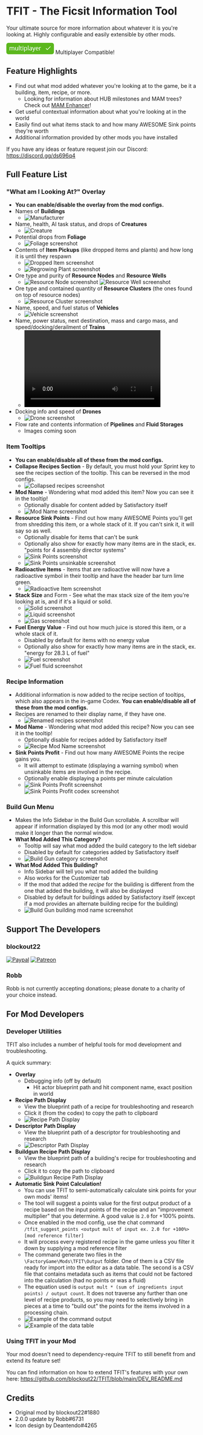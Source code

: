 # TFIT - The Ficsit Information Tool

Your ultimate source for more information about whatever it is you're looking at. Highly configurable and easily extensible by other mods.

![logo](https://raw.githubusercontent.com/deantendo/community/master/com_mp_yes.png)
Multiplayer Compatible!

## Feature Highlights

- Find out what mod added whatever you're looking at to the game, be it a building, item, recipe, or more.
  - Looking for information about HUB milestones and MAM trees? Check out [MAM Enhancer](https://ficsit.app/mod/MAMTips)!
- Get useful contextual information about what you're looking at in the world
- Easily find out what items stack to and how many AWESOME Sink points they're worth
- Additional information provided by other mods you have installed

If you have any ideas or feature request join our Discord:
<https://discord.gg/ds696q4>

## Full Feature List

### "What am I Looking At?" Overlay

- **You can enable/disable the overlay from the mod configs.**
- Names of **Buildings**
  - ![Manufacturer](https://i.imgur.com/WcLnRWZ.jpeg)
- Name, health, AI task status, and drops of **Creatures**
  - ![Creature](https://i.imgur.com/qEkkIuv.png)
- Potential drops from **Foliage**
  - ![Foliage screenshot](https://i.imgur.com/67Hqup5.png)
- Contents of **Item Pickups** (like dropped items and plants) and how long it is until they respawn
  - ![Dropped Item screenshot](https://i.imgur.com/6l11xMc.png)
  - ![Regrowing Plant screenshot](https://i.imgur.com/ZlvqEVk.png)
- Ore type and purity of **Resource Nodes** and **Resource Wells**
  - ![Resource Node screenshot](https://i.imgur.com/bvpI90n.png)
    ![Resource Well screenshot](https://i.imgur.com/lkIrktI.png)
- Ore type and contained quantity of **Resource Clusters** (the ones found on top of resource nodes)
  - ![Resource Cluster screenshot](https://i.imgur.com/pD88dCA.png)
- Name, speed, and fuel status of **Vehicles**
  - ![Vehicle screenshot](https://i.imgur.com/pOMJ7Ca.png)
- Name, power status, next destination, mass and cargo mass, and speed/docking/derailment of **Trains**
  - <video controls="" width="360" height="203">
    <source src="https://i.imgur.com/vxe5c52.mp4" autoplay="" controls="" type="video/mp4">
    </video>
  <!-- - https://streamable.com/mre83a -->
- Docking info and speed of **Drones**
  - ![Drone screenshot](https://i.imgur.com/T95Z1Cx.png)
- Flow rate and contents information of **Pipelines** and **Fluid Storages**
  - Images coming soon
    <!-- - ![Pipeline](TODO)
    - ![Pipeline Indicator](TODO)
    - ![Fluid Storage](TODO) -->

### Item Tooltips

- **You can enable/disable all of these from the mod configs.**
- **Collapse Recipes Section** - By default, you must hold your Sprint key to see the recipes section of the tooltip. This can be reversed in the mod configs.
  - ![Collapsed recipes screenshot](https://i.imgur.com/nguAWD0.png)
- **Mod Name** - Wondering what mod added this item? Now you can see it in the tooltip!
  - Optionally disable for content added by Satisfactory itself
  - ![Mod Name screenshot](https://i.imgur.com/4jTfN4d.png)
- **Resource Sink Points** - Find out how many AWESOME Points you'll get from shredding this item, or a whole stack of it. If you can't sink it, it will say so as well.
  - Optionally disable for items that can't be sunk
  - Optionally also show for exactly how many items are in the stack, ex. "points for 4 assembly director systems"
  - ![Sink Points screenshot](https://i.imgur.com/b3Wa33z.png)
  - ![Sink Points unsinkable screenshot](https://i.imgur.com/8v32fCG.png)
- **Radioactive Items** - Items that are radioactive will now have a radioactive symbol in their tooltip and have the header bar turn lime green.
  - ![Radioactive Item screenshot](https://i.imgur.com/mQOnaUZ.png)
- **Stack Size** and Form - See what the max stack size of the item you're looking at is, and if it's a liquid or solid.
  - ![Solid screenshot](https://i.imgur.com/KQyjnML.png)
  - ![Liquid screenshot](https://i.imgur.com/rijtuKf.png)
  - ![Gas screenshot](https://i.imgur.com/YnSoIiq.png)
- **Fuel Energy Value** - Find out how much juice is stored this item, or a whole stack of it.
  - Disabled by default for items with no energy value
  - Optionally also show for exactly how many items are in the stack, ex. "energy for 28.3 L of fuel"
  - ![Fuel screenshot](https://i.imgur.com/HcXSDnj.png)
  - ![Fuel fluid screenshot](https://i.imgur.com/2c7vJHh.png)

### Recipe Information

- Additional information is now added to the recipe section of tooltips, which also appears in the in-game Codex. **You can enable/disable all of these from the mod configs.**
- Recipes are renamed to their display name, if they have one.
  - ![Renamed recipes screenshot](https://i.imgur.com/51JIskP.png)
- **Mod Name** - Wondering what mod added this recipe? Now you can see it in the tooltip!
  - Optionally disable for recipes added by Satisfactory itself
  - ![Recipe Mod Name screenshot](https://i.imgur.com/95LDarx.png)
- **Sink Points Profit** - Find out how many AWESOME Points the recipe gains you.
  - It will attempt to estimate (displaying a warning symbol) when unsinkable items are involved in the recipe.
  - Optionally enable displaying a points per minute calculation
  - ![Sink Points Profit screenshot](https://i.imgur.com/yO7ijMk.png)
    ![Sink Points Profit codex screenshot](https://i.imgur.com/u2v3Vb7.png)

### Build Gun Menu

- Makes the Info Sidebar in the Build Gun scrollable. A scrollbar will appear if information displayed by this mod (or any other mod) would make it longer than the normal window.
- **What Mod Added This Category?**
  - Tooltip will say what mod added the build category to the left sidebar
  - Disabled by default for categories added by Satisfactory itself
  - ![Build Gun category screenshot](https://i.imgur.com/Iek58Ih.png)
- **What Mod Added This Building?**
  - Info Sidebar will tell you what mod added the building
  - Also works for the Customizer tab
  - If the mod that added the *recipe* for the building is different from the one that added the building, it will also be displayed
  - Disabled by default for buildings added by Satisfactory itself (except if a mod provides an alternate building recipe for the building)
  - ![Build Gun building mod name screenshot](https://i.imgur.com/LB0Z5JF.png)

## Support The Developers

### blockout22

[![Paypal](https://cdn.discordapp.com/attachments/715598550309797999/739846021768675448/paypal_lg.jpg)](https://paypal.me/blockout22)
[![Patreon](https://c5.patreon.com/external/logo/become_a_patron_button.png)](https://www.patreon.com/blockout22)

### Robb

Robb is not currently accepting donations; please donate to a charity of your choice instead.

## For Mod Developers

### Developer Utilities

TFIT also includes a number of helpful tools for mod development and troubleshooting.

A quick summary:

- **Overlay**
  - Debugging info (off by default)
    - Hit actor blueprint path and hit component name, exact position in world
- **Recipe Path Display**
  - View the blueprint path of a recipe for troubleshooting and research
  - Click it (from the codex) to copy the path to clipboard
  - ![Recipe Path Display](https://i.imgur.com/Xx6MWQW.png)
- **Descriptor Path Display**
  - View the blueprint path of a descriptor for troubleshooting and research
  - ![Descriptor Path Display](https://i.imgur.com/6ZI5cbt.png)
- **Buildgun Recipe Path Display**
  - View the blueprint path of a building's recipe for troubleshooting and research
  - Click it to copy the path to clipboard
  - ![Buildgun Recipe Path Display](https://i.imgur.com/a3bU2yb.png)
- **Automatic Sink Point Calculation!**
  - You can use TFIT to semi-automatically calculate sink points for your own mods' items!
  - The tool will suggest a points value for the first output product of a recipe based on the input points of the recipe and an "improvement multiplier" that you determine. A good value is `2.0` for +100% points.
  - Once enabled in the mod config, use the chat command `/tfit_suggest_points <output mult of input ex. 2.0 for +100%> [mod reference filter]`
  - It will process every registered recipe in the game unless you filter it down by supplying a mod reference filter
  - The command generate two files in the `\FactoryGame\Mods\TFIT\Output` folder. One of them is a CSV file ready for import into the editor as a data table. The second is a CSV file that contains metadata such as items that could not be factored into the calculation (had no points or was a fluid)
  - The equation used is `output mult * (sum of ingredients input points) / output count`. It does not traverse any further than one level of recipe products, so you may need to selectively bring in pieces at a time to "build out" the points for the items involved in a processing chain.
  - ![Example of the command output](https://cdn.discordapp.com/attachments/623891487683510323/1095174826831917096/image.png)
  - ![Example of the data table](https://cdn.discordapp.com/attachments/623891487683510323/1095174955135680622/image.png)

### Using TFIT in your Mod

Your mod doesn't need to dependency-require TFIT to still benefit from and extend its feature set!

You can find information on how to extend TFIT's features with your own here: <https://github.com/blockout22/TFIT/blob/main/DEV_README.md>

## Credits

- Original mod by blockout22#1880
- 2.0.0 update by Robb#6731
- Icon design by Deantendo#4265
